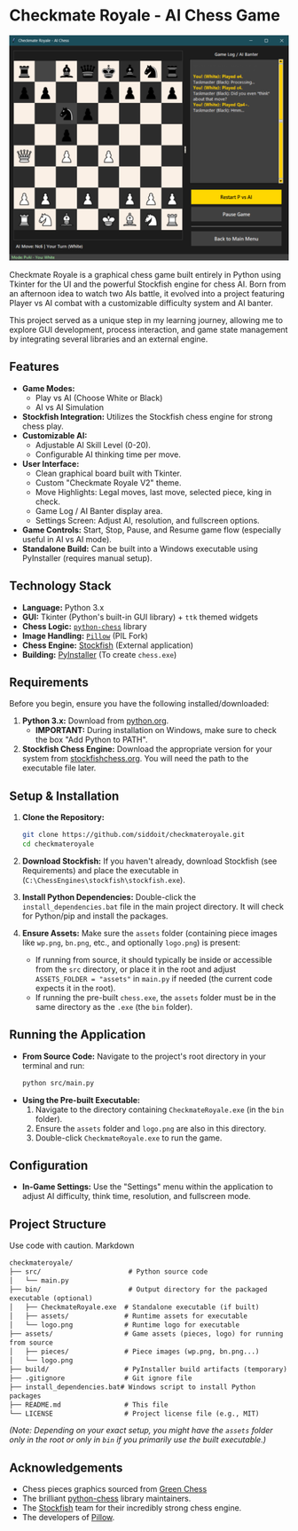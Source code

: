 # Checkmate Royale - AI Chess Game

![Checkmate Royale Screenshot](bin/ss.png) 


Checkmate Royale is a graphical chess game built entirely in Python using Tkinter for the UI and the powerful Stockfish engine for chess AI. Born from an afternoon idea to watch two AIs battle, it evolved into a project featuring Player vs AI combat with a customizable difficulty system and AI banter.

This project served as a unique step in my learning journey, allowing me to explore GUI development, process interaction, and game state management by integrating several libraries and an external engine.

## Features

*   **Game Modes:**
    *   Play vs AI (Choose White or Black)
    *   AI vs AI Simulation
*   **Stockfish Integration:** Utilizes the Stockfish chess engine for strong chess play.
*   **Customizable AI:**
    *   Adjustable AI Skill Level (0-20).
    *   Configurable AI thinking time per move.
*   **User Interface:**
    *   Clean graphical board built with Tkinter.
    *   Custom "Checkmate Royale V2" theme.
    *   Move Highlights: Legal moves, last move, selected piece, king in check.
    *   Game Log / AI Banter display area.
    *   Settings Screen: Adjust AI, resolution, and fullscreen options.
*   **Game Controls:** Start, Stop, Pause, and Resume game flow (especially useful in AI vs AI mode).
*   **Standalone Build:** Can be built into a Windows executable using PyInstaller (requires manual setup).

## Technology Stack

*   **Language:** Python 3.x
*   **GUI:** Tkinter (Python's built-in GUI library) + `ttk` themed widgets
*   **Chess Logic:** [`python-chess`](https://github.com/niklasf/python-chess) library
*   **Image Handling:** [`Pillow`](https://python-pillow.org/) (PIL Fork)
*   **Chess Engine:** [Stockfish](https://stockfishchess.org/) (External application)
*   **Building:** [PyInstaller](https://pyinstaller.org/en/stable/) (To create `chess.exe`)

## Requirements

Before you begin, ensure you have the following installed/downloaded:

1.  **Python 3.x:** Download from [python.org](https://www.python.org/downloads/).
    *   **IMPORTANT:** During installation on Windows, make sure to check the box "Add Python to PATH".
2.  **Stockfish Chess Engine:** Download the appropriate version for your system from [stockfishchess.org](https://stockfishchess.org/download/). You will need the path to the executable file later.

## Setup & Installation

1.  **Clone the Repository:**
    ```bash
    git clone https://github.com/siddoit/checkmateroyale.git 
    cd checkmateroyale
    ```

2.  **Download Stockfish:** 
        If you haven't already, download Stockfish (see Requirements) and place the executable in
        (`C:\ChessEngines\stockfish\stockfish.exe`).

3.  **Install Python Dependencies:**
        Double-click the `install_dependencies.bat` file in the main project directory. It will check for Python/pip and install the packages.

4.  **Ensure Assets:** Make sure the `assets` folder (containing piece images like `wp.png`, `bn.png`, etc., and optionally `logo.png`) is present:
    *   If running from source, it should typically be inside or accessible from the `src` directory, or place it in the root and adjust `ASSETS_FOLDER = "assets"` in `main.py` if needed (the current code expects it in the root).
    *   If running the pre-built `chess.exe`, the `assets` folder must be in the same directory as the `.exe` (the `bin` folder).

## Running the Application

*   **From Source Code:**
    Navigate to the project's root directory in your terminal and run:
    ```bash
    python src/main.py
    ```
*   **Using the Pre-built Executable:**
    1.  Navigate to the directory containing `CheckmateRoyale.exe` (in the `bin` folder).
    2.  Ensure the `assets` folder and `logo.png` are also in this directory.
    3.  Double-click `CheckmateRoyale.exe` to run the game.

## Configuration
*   **In-Game Settings:** Use the "Settings" menu within the application to adjust AI difficulty, think time, resolution, and fullscreen mode.

## Project Structure
Use code with caution.
Markdown
```text
checkmateroyale/
├── src/                      # Python source code
│   └── main.py
├── bin/                      # Output directory for the packaged executable (optional)
│   ├── CheckmateRoyale.exe  # Standalone executable (if built)
│   ├── assets/              # Runtime assets for executable
│   └── logo.png             # Runtime logo for executable
├── assets/                  # Game assets (pieces, logo) for running from source
│   ├── pieces/              # Piece images (wp.png, bn.png...)
│   └── logo.png
├── build/                   # PyInstaller build artifacts (temporary)
├── .gitignore               # Git ignore file
├── install_dependencies.bat# Windows script to install Python packages
├── README.md                # This file
└── LICENSE                  # Project license file (e.g., MIT)
```
*(Note: Depending on your exact setup, you might have the `assets` folder only in the root or only in `bin` if you primarily use the built executable.)*

## Acknowledgements

*   Chess pieces graphics sourced from [Green Chess](https://greenchess.net/info.php?item=downloads)
*   The brilliant [python-chess](https://github.com/niklasf/python-chess) library maintainers.
*   The [Stockfish](https://stockfishchess.org/) team for their incredibly strong chess engine.
*   The developers of [Pillow](https://python-pillow.org/).
